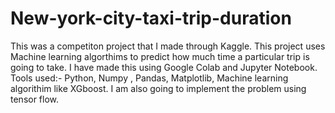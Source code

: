 # New-york-city-taxi-trip-duration
This was a competiton project that I made through Kaggle.
This project uses Machine learning algorthims to predict how much time a particular trip is going to take.
I have made this using Google Colab and Jupyter Notebook.
Tools used:- Python, Numpy , Pandas, Matplotlib, Machine learning algorithim like XGboost.
I am also going to implement the problem using tensor flow. 
